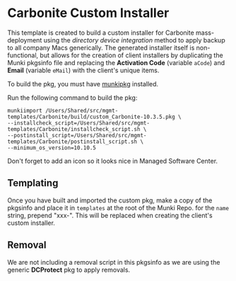 # Carbonite Custom Installer

This template is created to build a custom installer for Carbonite mass-deployment using the _directory device integration_ method to apply backup to all company Macs generically. The generated installer itself is non-functional, but allows for the creation of client installers by duplicating the Munki pkgsinfo file and replacing the **Activation Code** (variable `aCode`) and **Email** (variable `eMail`) with the client's unique items.

To build the pkg, you must have [munkipkg](https://github.com/munki/munki-pkg) installed.

Run the following command to build the pkg:

	munkiimport /Users/Shared/src/mgmt-templates/Carbonite/build/custom_Carbonite-10.3.5.pkg \
	--installcheck_script=/Users/Shared/src/mgmt-templates/Carbonite/installcheck_script.sh \
	--postinstall_script=/Users/Shared/src/mgmt-templates/Carbonite/postinstall_script.sh \
	--minimum_os_version=10.10.5

Don't forget to add an icon so it looks nice in Managed Software Center.

## Templating

Once you have built and imported the custom pkg, make a copy of the pkgsinfo and place it in `templates` at the root of the Munki Repo. for the `name` string, prepend "xxx-". This will be replaced when creating the client's custom installer.

## Removal

We are not including a removal script in this pkgsinfo as we are using the generic **DCProtect** pkg to apply removals.
